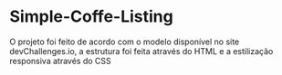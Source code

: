 # Simple-Coffe-Listing
O projeto foi feito de acordo com o modelo disponível no site devChallenges.io, a estrutura foi feita através do HTML e a estilização responsiva através do CSS
